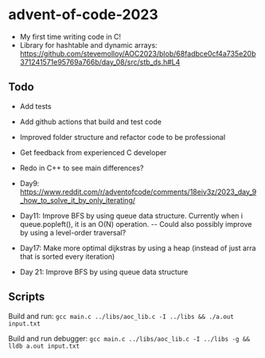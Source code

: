 # advent-of-code-2023
- My first time writing code in C!
- Library for hashtable and dynamic arrays: https://github.com/stevemolloy/AOC2023/blob/68fadbce0cf4a735e20b371241571e95769a766b/day_08/src/stb_ds.h#L4

## Todo
- Add tests
- Add github actions that build and test code
- Improved folder structure and refactor code to be professional
- Get feedback from experienced C developer
- Redo in C++ to see main differences?

- Day9: https://www.reddit.com/r/adventofcode/comments/18eiv3z/2023_day_9_how_to_solve_it_by_only_iterating/
- Day11: Improve BFS by using queue data structure. Currently when i queue.popleft(), it is an O(N) operation.
--  Could also possibly improve by using a level-order traversal?
- Day17: Make more optimal dijkstras by using a heap (instead of just arra that is sorted every iteration)
- Day 21: Improve BFS by using queue data structure

## Scripts
Build and run:
`gcc main.c ../libs/aoc_lib.c -I ../libs && ./a.out input.txt`

Build and run debugger:
`gcc main.c ../libs/aoc_lib.c -I ../libs -g && lldb a.out input.txt`

 
